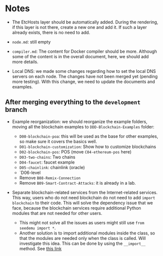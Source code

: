 # Notes

- The EtcHosts layer should be automatically added. During the rendering,
  if this layer is not there, create a new one and add it. If such a layer
  already exists, there is no need to add. 

- `node.md`: still empty

- `compiler.md`: The content for Docker compiler should be more. Although
  some of the content is in the overall document, here, we should add 
  more details. 

- Local DNS: we made some changes regarding how to set the local DNS servers 
  on each node. The changes have not been merged yet (pending more testing).
  With this change, we need to update the documents and examples.


## After merging everything to the `development` branch 

- Example reorganization: we should reorganize the example folders, 
  moving all the blockchain examples to `DDD-Blockchain-Examples` folder:
  - `D00-blockchain-poa`: this will be used as the base for other examples,
       so make sure it covers the basics well. 
  - `D01-blockchain-customization`: Show how to customize blockchains
  - `D02-blockchain-pos`: POS (move `C04-ethereum-pos` here)
  - `D03-two-chains`: Two chains
  - `D04-faucet`: faucet example  
  - `D05-chainlink`: chainlink (oracle) 
  - `D06-level
  - Remove `B08-Remix-Connection`
  - Remove `B09-Smart-Contract-Attacks`: it is already in a lab. 

- Separate blockchain-related services from the Internet-related services. 
  This way, users who do not need blockchain do not need to add `import blockchain`
  to their code. This will solve the dependency issue that we face, because
  the blockchain services require additional Python modules that are not 
  needed for other users. 
  - This might not solve all the issues as users might still use `from seedemu import *`.
  - Another solution is to import additional modules inside the class,
    so that the modules are needed only when the class is called. 
    Will investigate this idea. This can be done by using the 
    `__import__` method. See [this link](https://www.geeksforgeeks.org/how-to-dynamically-load-modules-or-classes-in-python/)


